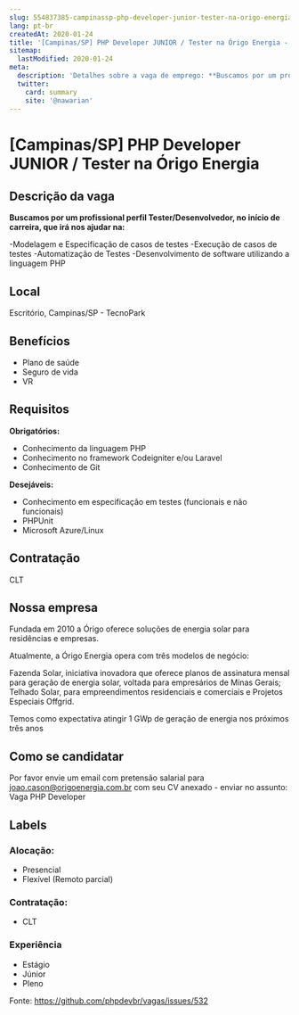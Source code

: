 ```yaml
---
slug: 554837385-campinassp-php-developer-junior-tester-na-origo-energia
lang: pt-br
createdAt: 2020-01-24
title: '[Campinas/SP] PHP Developer JUNIOR / Tester na Órigo Energia - Vaga de Emprego'
sitemap:
  lastModified: 2020-01-24
meta:
  description: 'Detalhes sobre a vaga de emprego: **Buscamos por um profissional perfil Tester/Desenvolvedor, no início de carreira, que irá nos ajudar na:** -Modelagem e Especificação de casos de testes -Execução de casos de testes -Automatização de Testes -Desenvolvimento de software utilizando a linguagem PHP'
  twitter:
    card: summary
    site: '@nawarian'
---
```


# [Campinas/SP] PHP Developer JUNIOR / Tester na Órigo Energia

## Descrição da vaga

**Buscamos por um profissional perfil Tester/Desenvolvedor, no início de carreira, que irá nos ajudar na:**

-Modelagem e Especificação de casos de testes
-Execução de casos de testes
-Automatização de Testes
-Desenvolvimento de software utilizando a linguagem PHP

## Local

Escritório, Campinas/SP - TecnoPark

## Benefícios

- Plano de saúde
- Seguro de vida
- VR

## Requisitos

**Obrigatórios:**
- Conhecimento da linguagem PHP
- Conhecimento no framework Codeigniter e/ou Laravel
- Conhecimento de Git

**Desejáveis:**
- Conhecimento em especificação em testes (funcionais e não funcionais)
- PHPUnit
- Microsoft Azure/Linux

## Contratação

CLT

## Nossa empresa

Fundada em 2010 a Órigo oferece soluções de energia solar para residências e empresas. 

Atualmente, a Órigo Energia opera com três modelos de negócio: 

Fazenda Solar, iniciativa inovadora que oferece planos de assinatura mensal para geração de energia solar, voltada para empresários de Minas Gerais; Telhado Solar, para empreendimentos residenciais e comerciais e Projetos Especiais Offgrid.

Temos como expectativa atingir 1 GWp de geração de energia nos próximos três anos

## Como se candidatar

Por favor envie um email com pretensão salarial para joao.cason@origoenergia.com.br com seu CV anexado - enviar no assunto: Vaga PHP Developer

## Labels

### Alocação:
- Presencial
- Flexível (Remoto parcial)

### Contratação:
- CLT

### Experiência
- Estágio
- Júnior
- Pleno

Fonte: https://github.com/phpdevbr/vagas/issues/532